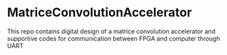 # MatriceConvolutionAccelerator
This repo contains digital design of a matrice convolution accelerator and supportive codes for communication between FPGA and computer through UART
